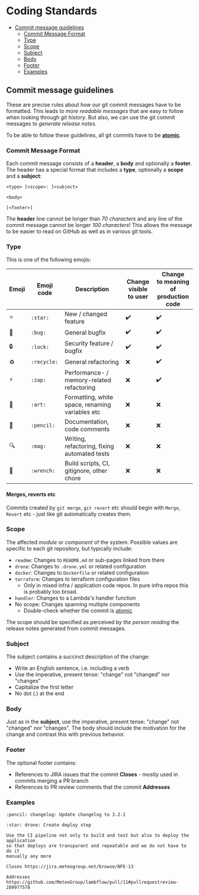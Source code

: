 # Coding Standards
* [Commit message guidelines](#commit-message-guidelines)
  * [Commit Message Format](#commit-message-format)
  * [Type](#format)
  * [Scope](#scope)
  * [Subject](#subject)
  * [Body](#body)
  * [Footer](#footer)
  * [Examples](#examples)


## Commit message guidelines
These are precise rules about how our git commit messages have to be formatted.
This leads to *more readable messages* that are easy to follow when looking
through *git history*. But also, we can use the git commit messages
to *generate release notes*.

To be able to follow these guidelines, all git commits have to be
**[atomic](https://curiousprogrammer.io/blog/why-i-create-atomic-commits-in-git)**.


### Commit Message Format
Each commit message consists of a **header**, a **body** and optionally a **footer**.
The header has a special format that includes a **type**, optionally a **scope**
and a **subject**:

```
<type> [<scope>: ]<subject>

<body>

[<footer>]
```

The **header** line cannot be longer than *70 characters* and
any line of the commit message cannot be longer *100 characters*!
This allows the message to be easier to read on GitHub as well as
in various git tools.


### Type
This is one of the following emojis:

| Emoji        | Emoji code      | Description                  | Change <br> visible to user | Change <br> to meaning of <br> production code |
| ------------ | --------------- | ---------------------------- | ----------------------- | ------------------------- |
| :star:       | `:star:`        | New / changed feature        | :heavy_check_mark:      | :heavy_check_mark:        |
| :bug:        | `:bug:`         | General bugfix               | :heavy_check_mark:      | :heavy_check_mark:        |
| :lock:       | `:lock:`        | Security feature / bugfix    | :heavy_check_mark:      | :heavy_check_mark:        |
| :recycle:    | `:recycle:`     | General refactoring          | :x:                     | :heavy_check_mark:        |
| :zap:        | `:zap:`         | Performance- / memory-related refactoring | :x:  | :heavy_check_mark:              |
| :art:        | `:art:`         | Formatting, white space, renaming variables etc | :x:  | :x:                       |
| :pencil:     | `:pencil:`      | Documentation, code comments | :x:                     | :x:                       |
| :mag:        | `:mag:`         | Writing, refactoring, fixing automated tests | :x:     | :x:                       |
| :wrench:     | `:wrench:`      | Build scripts, CI, gitignore, other chore       | :x:  | :x:                       |

#### Merges, reverts etc
Commits created by `git merge`, `git revert` etc should begin with
`Merge`, `Revert` etc - just like git automatically creates them.


### Scope
The affected *module* or *component* of the system.
Possible values are specific to each git repository, but typically include:
* `readme`: Changes to `README.md` or sub-pages linked from there
* `drone`: Changes to `.drone.yml` or related configuration
* `docker`: Changes to `Dockerfile` or related configuration
* `terraform`: Changes to terraform configuration files
  * Only in mixed infra / application code repos. In pure infra repos this
    is probably too broad.
* `handler`: Changes to a Lambda's handler function
* No scope: Changes spanning multiple components
  * Double-check whether the commit is
    *[atomic](https://curiousprogrammer.io/blog/why-i-create-atomic-commits-in-git)*

The scope should be specified as perceived *by the person reading* the
release notes generated from commit messages.


### Subject
The subject contains a succinct description of the change:

* Write an English sentence, i.e. including a verb
* Use the imperative, present tense: "change" not "changed" nor "changes"
* Capitalize the first letter
* No dot (.) at the end


### Body
Just as in the **subject**, use the imperative, present tense:
"change" not "changed" nor "changes".
The body should include the motivation for the change and contrast
this with previous behavior.


### Footer
The optional footer contains:
* References to JIRA issues that the commit **Closes** - mostly used in commits merging a PR branch
* References to PR review comments that the commit **Addresses**


### Examples
```
:pencil: changelog: Update changelog to 3.2.1
```
```
:star: drone: Create deploy step

Use the CI pipeline not only to build and test but also to deploy the application
so that deploys are transparent and repeatable and we do not have to do it
manually any more

Closes https://jira.meteogroup.net/browse/NFE-13

Addresses https://github.com/MeteoGroup/lambflow/pull/11#pullrequestreview-289977578
```
